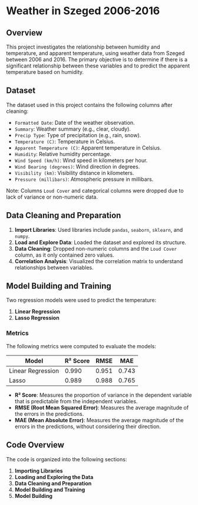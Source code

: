 # Weather in Szeged 2006-2016

## Overview

This project investigates the relationship between humidity and temperature, and apparent temperature, using weather data from Szeged between 2006 and 2016. The primary objective is to determine if there is a significant relationship between these variables and to predict the apparent temperature based on humidity.

## Dataset

The dataset used in this project contains the following columns after cleaning:

- `Formatted Date`: Date of the weather observation.
- `Summary`: Weather summary (e.g., clear, cloudy).
- `Precip Type`: Type of precipitation (e.g., rain, snow).
- `Temperature (C)`: Temperature in Celsius.
- `Apparent Temperature (C)`: Apparent temperature in Celsius.
- `Humidity`: Relative humidity percentage.
- `Wind Speed (km/h)`: Wind speed in kilometers per hour.
- `Wind Bearing (degrees)`: Wind direction in degrees.
- `Visibility (km)`: Visibility distance in kilometers.
- `Pressure (millibars)`: Atmospheric pressure in millibars.

Note: Columns `Loud Cover` and categorical columns were dropped due to lack of variance or non-numeric data.

## Data Cleaning and Preparation

1. **Import Libraries**: Used libraries include `pandas`, `seaborn`, `sklearn`, and `numpy`.
2. **Load and Explore Data**: Loaded the dataset and explored its structure.
3. **Data Cleaning**: Dropped non-numeric columns and the `Loud Cover` column, as it only contained zero values.
4. **Correlation Analysis**: Visualized the correlation matrix to understand relationships between variables.

## Model Building and Training

Two regression models were used to predict the temperature:

1. **Linear Regression**
2. **Lasso Regression**

### Metrics

The following metrics were computed to evaluate the models:

| Model            | R² Score | RMSE   | MAE    |
|------------------|----------|--------|--------|
| Linear Regression | 0.990    | 0.951  | 0.743  |
| Lasso            | 0.989    | 0.988  | 0.765  |

- **R² Score**: Measures the proportion of variance in the dependent variable that is predictable from the independent variables.
- **RMSE (Root Mean Squared Error)**: Measures the average magnitude of the errors in the predictions.
- **MAE (Mean Absolute Error)**: Measures the average magnitude of the errors in the predictions, without considering their direction.

## Code Overview

The code is organized into the following sections:

1. **Importing Libraries**
2. **Loading and Exploring the Data**
3. **Data Cleaning and Preparation**
4. **Model Building and Training**
5. **Model Building**

